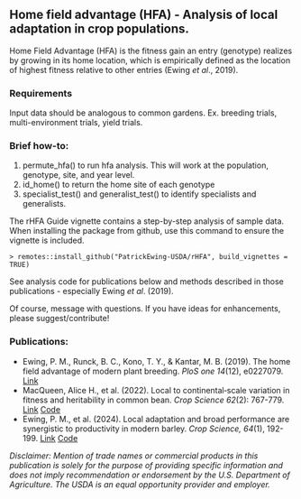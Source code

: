 ## Home field advantage (HFA) - Analysis of local adaptation in crop populations.

Home Field Advantage (HFA) is the fitness gain an entry (genotype) realizes by growing in its home location, which is empirically defined as the location of highest fitness relative to other entries (Ewing *et al*., 2019).

### Requirements

Input data should be analogous to common gardens. Ex. breeding trials, multi-environment trials, yield trials.

### Brief how-to:

1.  permute_hfa() to run hfa analysis. This will work at the population, genotype, site, and year level.
2.  id_home() to return the home site of each genotype
3.  specialist_test() and generalist_test() to identify specialists and generalists.

The rHFA Guide vignette contains a step-by-step analysis of sample data. When installing the package from github, use this command to ensure the vignette is included.

`> remotes::install_github("PatrickEwing-USDA/rHFA", build_vignettes = TRUE)`

See analysis code for publications below and methods described in those publications - especially Ewing *et al*. (2019).

Of course, message with questions. If you have ideas for enhancements, please suggest/contribute!

### Publications:

-   Ewing, P. M., Runck, B. C., Kono, T. Y., & Kantar, M. B. (2019). The home field advantage of modern plant breeding. *PloS one 14*(12), e0227079. [Link](https://journals.plos.org/plosone/article?id=10.1371/journal.pone.0227079)
-   MacQueen, Alice H., et al. (2022). Local to continental‐scale variation in fitness and heritability in common bean. *Crop Science 62*(2): 767-779. [Link](https://acsess.onlinelibrary.wiley.com/doi/full/10.1002/csc2.20694) [Code](https://github.com/Alice-MacQueen/cdbn-home-away)
-   Ewing, P. M., et al. (2024). Local adaptation and broad performance are synergistic to productivity in modern barley. *Crop Science, 64*(1), 192-199. [Link](https://acsess.onlinelibrary.wiley.com/doi/full/10.1002/csc2.21168) [Code](https://doi.org/10.5281/zenodo.10267964)

*Disclaimer: Mention of trade names or commercial products in this publication is solely for the purpose of providing specific information and does not imply recommendation or endorsement by the U.S. Department of Agriculture. The USDA is an equal opportunity provider and employer.*
